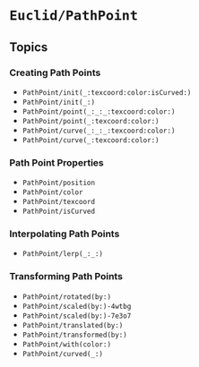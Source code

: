 # ``Euclid/PathPoint``

## Topics 

### Creating Path Points

- ``PathPoint/init(_:texcoord:color:isCurved:)``
- ``PathPoint/init(_:)``
- ``PathPoint/point(_:_:_:texcoord:color:)``
- ``PathPoint/point(_:texcoord:color:)``
- ``PathPoint/curve(_:_:_:texcoord:color:)``
- ``PathPoint/curve(_:texcoord:color:)``

### Path Point Properties

- ``PathPoint/position``
- ``PathPoint/color``
- ``PathPoint/texcoord``
- ``PathPoint/isCurved``

### Interpolating Path Points

- ``PathPoint/lerp(_:_:)``

### Transforming Path Points

- ``PathPoint/rotated(by:)``
- ``PathPoint/scaled(by:)-4wtbg``
- ``PathPoint/scaled(by:)-7e3o7``
- ``PathPoint/translated(by:)``
- ``PathPoint/transformed(by:)``
- ``PathPoint/with(color:)``
- ``PathPoint/curved(_:)``
